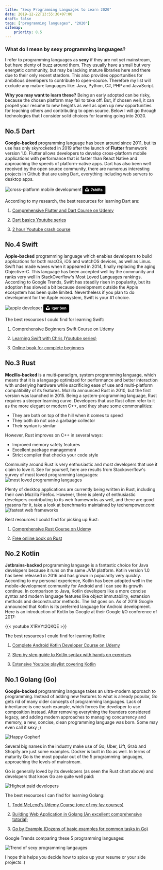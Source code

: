 ```yaml
---
title: "Sexy Programming Languages to Learn 2020"
date: 2019-12-22T13:55:36+07:00
draft: false
tags: ["programming languages", "2020"]
sitemap: 
    priority: 0.5
---
```


### What do I mean by sexy programming languages?
I refer to programming languages as **sexy** if they are not yet mainstream, but have plenty of buzz around them. They usually have a small but very energetic community, but may be lacking mature libraries here and there due to their only recent stardom. This also provides opportunities for ambitious developers to contribute to open-source. Therefore my list will exclude any mature languages like: Java, Python, C#, PHP and JavaScript.

**Why you may want to learn these?** Being an early adopted can be risky, because the chosen platform may fail to take off. But, if chosen well, it can propell your resume to new heights as well as open up new opportunities for teaching others and contributing to open source. Below I will go through technologies that I consider solid choices for learning going into 2020. 

## **No.5 Dart**

**Google-backed** programming language has been around since 2011, but its use has only skyrocketed in 2019 after the launch of **Flutter** framework version 1.0. Flutter allows developers to develop cross-platform mobile applications with performance that is faster than React Native and approaching the speeds of platform-native apps. Dart has also been well received by the open source community, there are numerous interesting projects in Github that are using Dart, everything including web servers to desktop apps. 

<img src="https://aqzodowgen.cloudimg.io/fit/800x600/n/https://www.eventslooped.com/posts/img/sexy-programming-languages-to-learn-2020/multi-platform-mobile.jpg" alt="cross-platform mobile development"/>
<a style="background-color:black;color:white;text-decoration:none;padding:4px 6px;font-family:-apple-system, BlinkMacSystemFont, &quot;San Francisco&quot;, &quot;Helvetica Neue&quot;, Helvetica, Ubuntu, Roboto, Noto, &quot;Segoe UI&quot;, Arial, sans-serif;font-size:12px;font-weight:bold;line-height:1.2;display:inline-block;border-radius:3px" href="https://unsplash.com/@7shifts?utm_medium=referral&amp;utm_campaign=photographer-credit&amp;utm_content=creditBadge" target="_blank" rel="noopener noreferrer" title="Download free do whatever you want high-resolution photos from 7shifts"><span style="display:inline-block;padding:2px 3px"><svg xmlns="http://www.w3.org/2000/svg" style="height:12px;width:auto;position:relative;vertical-align:middle;top:-2px;fill:white" viewBox="0 0 32 32"><title>unsplash-logo</title><path d="M10 9V0h12v9H10zm12 5h10v18H0V14h10v9h12v-9z"></path></svg></span><span style="display:inline-block;padding:2px 3px">7shifts</span></a>

<p>According to my research, the best resources for learning Dart are: </p>

1) [Comprehensive Flutter and Dart Course on Udemy](https://www.udemy.com/course/learn-flutter-dart-to-build-ios-android-apps/)

2) [Dart basics Youtube series](https://www.youtube.com/playlist?list=PLlxmoA0rQ-LyHW9voBdNo4gEEIh0SjG-q)

3) [2 hour Youtube crash course](https://www.youtube.com/watch?v=Ej_Pcr4uC2Q)

## **No.4 Swift**

**Apple-backed** programming language which enables developers to build applications for both macOS, iOS and watchOS devices, as well as Linux.
Swift has made waves when it appeared in 2014, finally replacing the aging Objective-C. This language has been accepted well by the community and ranks very well in StackOverflow's Most Loved Languages rankings. According to Google Trends, Swift has steadily risen in popularity, but its adoption has slowed a bit because development outside the Apple ecosystem has been quite limited. Nevertheless if you plan to do development for the Apple ecosystem, Swift is your #1 choice.

<img src="https://aqzodowgen.cloudimg.io/fit/800x600/n/https://www.eventslooped.com/posts/img/sexy-programming-languages-to-learn-2020/apple-ecosystem.jpg" alt="apple developer"/>
<a style="background-color:black;color:white;text-decoration:none;padding:4px 6px;font-family:-apple-system, BlinkMacSystemFont, &quot;San Francisco&quot;, &quot;Helvetica Neue&quot;, Helvetica, Ubuntu, Roboto, Noto, &quot;Segoe UI&quot;, Arial, sans-serif;font-size:12px;font-weight:bold;line-height:1.2;display:inline-block;border-radius:3px" href="https://unsplash.com/@igorson?utm_medium=referral&amp;utm_campaign=photographer-credit&amp;utm_content=creditBadge" target="_blank" rel="noopener noreferrer" title="Download free do whatever you want high-resolution photos from Igor Son"><span style="display:inline-block;padding:2px 3px"><svg xmlns="http://www.w3.org/2000/svg" style="height:12px;width:auto;position:relative;vertical-align:middle;top:-2px;fill:white" viewBox="0 0 32 32"><title>unsplash-logo</title><path d="M10 9V0h12v9H10zm12 5h10v18H0V14h10v9h12v-9z"></path></svg></span><span style="display:inline-block;padding:2px 3px">Igor Son</span></a>

<p>The best resources I could find for learning Swift: </p>

1) [Comprehensive Beginners Swift Course on Udemy](https://www.udemy.com/course/the-comprehensive-guide-to-swift/)

2) [Learning Swift with Chris (Youtube series)](https://codewithchris.com/learn-swift/)

3) [Online book for complete beginners](https://www.weheartswift.com/swift-programming-scratch-100-exercises/)

## **No.3 Rust**

**Mozilla-backed** is a multi-paradigm, system programming language, which means that it is a language optimized for performance and better interaction with underlying hardware while sacrificing ease of use and multi-platform compatibility of its features. Mozilla announced Rust in 2010, but the first version was launched in 2015. Being a system-programming language, Rust requires a steeper learning curve. Developers that use Rust often refer to it as the more elegant or modern C++, and they share some commonalities:

 - They are both on top of the hill when it comes to speed
 - They both do not use a garbage collector
 - Their syntax is similar

 However, Rust improves on C++ in several ways:

 - Improved memory safety features
 - Excellent package management
 - Strict compiler that checks your code style
 
 Community around Rust is very enthusiastic and most developers that use it claim to love it. See for yourself, here are results from Stackoverflow's survey of most loved programming languages: 
 <img src="../img/sexy-programming-languages-to-learn-2020/SO-most-loved-languages.png" alt="most loved programming languages"/>

 Plenty of desktop applications are currently being written in Rust, including their own Mozilla Firefox. However, there is plenty of enthusiastic developers contributing to its web frameworks as well, and there are good reasons for it, take a look at benchmarks maintained by techempower.com: 
 <img src="../img/sexy-programming-languages-to-learn-2020/techempower-benchmarks.PNG" alt="fastest web frameworks"/>

<p>Best resources I could find for picking up Rust: </p>

 1) [Comprehensive Rust Course on Udemy](https://www.udemy.com/course/rust-programming-language-complete-tutorial/)

 2) [Free online book on Rust](https://doc.rust-lang.org/book/title-page.html)


## **No.2 Kotlin**

**Jetbrains-backed** programming language is a fantastic choice for Java developers because it runs on the same JVM platform. Kotlin version 1.0 has been released in 2016 and has grown in popularity very quickly. According to my personal experience, Kotlin has been adopted well in the mobile-development community for Android and I can see its growth continue. In comparison to Java, Kotlin developers like a more concise syntax and modern language features like object immutability, extension methods and deconstructor methods. The list goes on. As of 2019 Google announced that Kotlin is its preferred language for Android development. Here is an introduction of Kotlin by Google at their Google I/O conference of 2017:

{{< youtube X1RVYt2QKQE >}}

<p>The best resources I could find for learning Kotlin: </p>

1) [Complete Android Kotlin Developer Course on Udemy](https://www.udemy.com/course/the-complete-kotlin-developer-course)

2) [Step by step guide to Kotlin syntax with hands on exercises](https://play.kotlinlang.org/koans/overview)

3) [Extensive Youtube playlist covering Kotlin](https://www.youtube.com/playlist?list=PLlxmoA0rQ-LwgK1JsnMsakYNACYGa1cjR)

## **No.1 Golang (Go)**

**Google-backed** programming language takes an ultra-modern approach to programming. Instead of adding new features to what is already popular, Go gets rid of many older concepts of programming languages. Lack of inheritance is one such example, which forces the developer to use composition instead. After removing everything the founders considered legacy, and adding modern approaches to managing concurrency and memory, a new, concise, clean programming language was born. Some may even call it sexy ;)

 <img src="../img/sexy-programming-languages-to-learn-2020/gopher-dance.gif" alt="Happy Gopher!"/>

Several big names in the industry make use of Go; Uber, Lift, Grab and Shopify are just some examples. Docker is built in Go as well. In terms of maturity Go is the most popular out of the 5 programming languages, approaching the levels of mainstream. 

Go is generally loved by its developers (as seen the Rust chart above) and developers that know Go are quite well paid:

<img src="../img/sexy-programming-languages-to-learn-2020/SO-highest-paid-languages.PNG" alt="Highest paid developers">
<p>The best resources I can find for learning Golang: </p>

1) [Todd McLeod's Udemy Course (one of my fav courses)](https://www.udemy.com/course/learn-how-to-code/)

2) [Building Web Application in Golang (An excellent comprehensive totorial)](https://astaxie.gitbooks.io/build-web-application-with-golang/content/en/)

3) [Go by Example (Dozens of basic examples for common tasks in Go)](https://gobyexample.com/)

Google Trends comparing these 5 programming languages: 

<img src="../img/sexy-programming-languages-to-learn-2020/GT-trends.PNG" alt="Trend of sexy programming langauges">

I hope this helps you decide how to spice up your resume or your side projects :)

